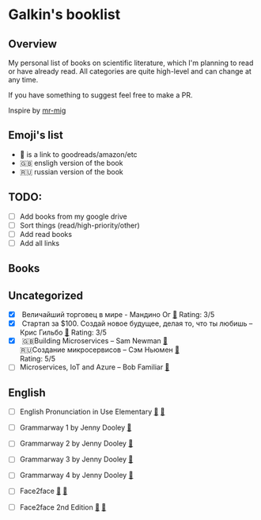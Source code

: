 # Galkin's booklist 

## Overview

My personal list of books on scientific literature, which I'm planning to read or have already read.
All categories are quite high-level and can change at any time.

If you have something to suggest feel free to make a PR.

Inspire by [mr-mig](https://github.com/mr-mig)

## Emoji's list

- 📖 is a link to goodreads/amazon/etc
- 🇬🇧 ensligh version of the book
- 🇷🇺 russian version of the book

## TODO: 

- [ ] Add books from my google drive
- [ ] Sort things (read/high-priority/other)
- [ ] Add read books 
- [ ] Add all links

## Books

## Uncategorized

- [x] &nbsp;Величайший торговец в мире - Мандино Ог [📖](https://www.ozon.ru/context/detail/id/948749/) Rating: 3/5
- [x] &nbsp;Стартап за $100. Создай новое будущее, делая то, что ты любишь – Крис Гильбо [📖](https://www.ozon.ru/context/detail/id/19361476/) Rating: 3/5
- [x] &nbsp;🇬🇧Building Microservices – Sam Newman [📖](http://shop.oreilly.com/product/0636920033158.do)
<br/>🇷🇺Создание микросервисов – Сэм Ньюмен [📖](https://www.ozon.ru/context/detail/id/135199296/)
<br/> Rating: 5/5
- [ ] Microservices, IoT and Azure – Bob Familiar [📖](https://www.amazon.com/Microservices-IoT-Azure-Microservice-Architecture/dp/1484212762)

## English

- [ ] English Pronunciation in Use Elementary [📖](http://www.cambridge.org/us/cambridgeenglish/catalog/grammar-vocabulary-and-pronunciation/english-pronunciation-use-elementary) [🔗](http://www.alleng.ru/d/engl_en/eng068.htm)
- [ ] Grammarway 1 by Jenny Dooley [📖](https://www.bookdepository.com/Grammarway-1-Students-Book-1-Jenny-Dooley/9781844665945) 
- [ ] Grammarway 2 by Jenny Dooley [📖](https://www.bookdepository.com/Grammarway-Students-Book-Level-2-Jenny-Dooley-Virgini-Evans/9781844665969) 
- [ ] Grammarway 3 by Jenny Dooley [📖](https://www.bookdepository.com/Grammarway-3-Dooley-Jenny-Evans-Virgini/9789603611653) 
- [ ] Grammarway 4 by Jenny Dooley [📖](https://www.bookdepository.com/Grammarway-With-Answers-Level-4-Jenny-Dooley-Virgini-Evans/9781842163689) 
- [ ] Face2face [📖](http://www.cambridge.org/us/cambridgeenglish/catalog/adult-courses/face2face) [🔗](http://frenglish.ru/face2face.html)
- [ ] Face2face 2nd Edition [📖](http://www.cambridge.org/us/cambridgeenglish/catalog/adult-courses/face2face-2nd-edition) [🔗](http://frenglish.ru/face2face.html)

